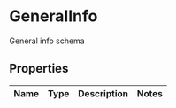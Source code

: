 

# GeneralInfo

General info schema
## Properties

Name | Type | Description | Notes
------------ | ------------- | ------------- | -------------



